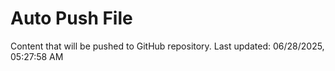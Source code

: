 # Auto Push File

Content that will be pushed to GitHub repository.
Last updated: 06/28/2025, 05:27:58 AM